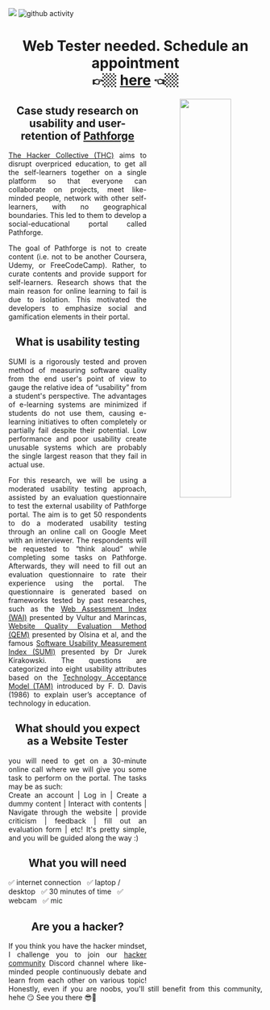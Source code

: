 ![](https://komarev.com/ghpvc/?username=yuuchin&style=plastic&color=blue&label=TOTAL+VIEWS)
![github activity](https://github.com/yuuchin/yuuchin/blob/main/img/Capture.JPG)

<span align="center">
  <h1> Web Tester needed. Schedule an appointment <br>
  👉🏼 <a href="https://calendly.com/yuuchin/45min" target="blank">here</a> 👈🏼
  </h1>
  
  <img align="right" width="45%" src="https://github.com/yuuchin/yuuchin/blob/main/img/Web%20Tester%20needed%20v2.jpg">
  
  <h2>Case study research on usability and user-retention of <a href="https://pathforge.co/feed/" target=blank>Pathforge</a></h2>
  <p align="justify">
  <a href="https://hackercollective.co/" target="blank">The Hacker Collective (THC)</a> aims to disrupt overpriced education, to get all the self-learners together on a single platform so that everyone can collaborate on projects, meet like-minded people, network with other self-learners, with no geographical boundaries. This led to them to develop a social-educational portal called Pathforge. 
  </p>
  <p align="justify">
  The goal of Pathforge is not to create content (i.e. not to be another Coursera, Udemy, or FreeCodeCamp). Rather, to curate contents and provide support for self-learners. Research shows that the main reason for online learning to fail is due to isolation. This motivated the developers to emphasize social and gamification elements in their portal.
  </p>
  
  <h2>What is usability testing</h2>
  <p align="justify">
  SUMI is a rigorously tested and proven method of measuring software quality from the end user's point of view to gauge the relative idea of “usability” from a student's perspective. The advantages of e-learning systems are minimized if students do not use them, causing e-learning initiatives to often completely or partially fail despite their potential. Low performance and poor usability create unusable systems which are probably the single largest reason that they fail in actual use. 
  </p>
  <p align="justify">
  For this research, we will be using a moderated usability testing approach, assisted by an evaluation questionnaire to test the external usability of Pathforge portal.  
The aim is to get 50 respondents to do a moderated usability testing through an online call on Google Meet with an interviewer. The respondents will be requested to “think aloud” while completing some tasks on Pathforge. Afterwards, they will need to fill out an evaluation questionnaire to rate their experience using the portal.
The questionnaire is generated based on frameworks tested by past researches, such as the <a href="https://www.researchgate.net/publication/26473991_WEB_SITE_PROJECTS_EVALUATION_-_A_CASE_STUDY_OF_ROMANIAN_FACULTIES_OF_ECONOMICS_WEB_SITES" target="blank">Web Assessment Index (WAI)</a> presented by Vultur and Marincas, <a href="https://www.researchgate.net/publication/238176321_Website_Quality_Evaluation_Method_a_Case_Study_on_Museums" target="blank">Website Quality Evaluation Method (QEM)</a> presented by Olsina et al, and the famous <a href="https://sumi.uxp.ie/" target="blank">Software Usability Measurement Index (SUMI)</a> presented by Dr Jurek Kirakowski. 
The questions are categorized into eight usability attributes based on the <a href ="https://www.researchgate.net/profile/Sonam-Mathur-3/publication/301824711_Demographic_Influences_on_Technology_Adoption_BehaviorA_Study_of_E-Banking_Services_in_India/links/5aec0c02458515f59981f28c/Demographic-Influences-on-Technology-Adoption-BehaviorA-Study-of-E-Banking-Services-in-India.pdf target="blank"">Technology Acceptance Model (TAM)</a> introduced by F. D. Davis (1986) to explain user’s acceptance of technology in education.
  </p>
  
  <h2>What should you expect as a Website Tester</h2>
<p align="justify">
  you will need to get on a 30-minute online call where we will give you some task to perform on the portal. The tasks may be as such:<br>
    Create an account | Log in | Create a dummy content | Interact with contents | Navigate through the website | provide criticism | feedback | fill out an evaluation form | etc! It's pretty simple, and you will be guided along the way :)
  </p>
  
  <h2>What you will need</h2>
  ✅ internet connection &nbsp; ✅ laptop / desktop &nbsp; ✅ 30 minutes of time &nbsp; ✅ webcam &nbsp; ✅ mic
  
  <h2>Are you a hacker?</h2>
  <p align="justify">
  If you think you have the hacker mindset, I challenge you to join our <a href= "https://discord.gg/4V9K8fPFhE">hacker community</a> Discord channel where like-minded people continuously debate and learn from each other on various topic! Honestly, even if you are noobs, you'll still benefit from this community, hehe 😏 See you there 😎👻
  </p>
  </span>
